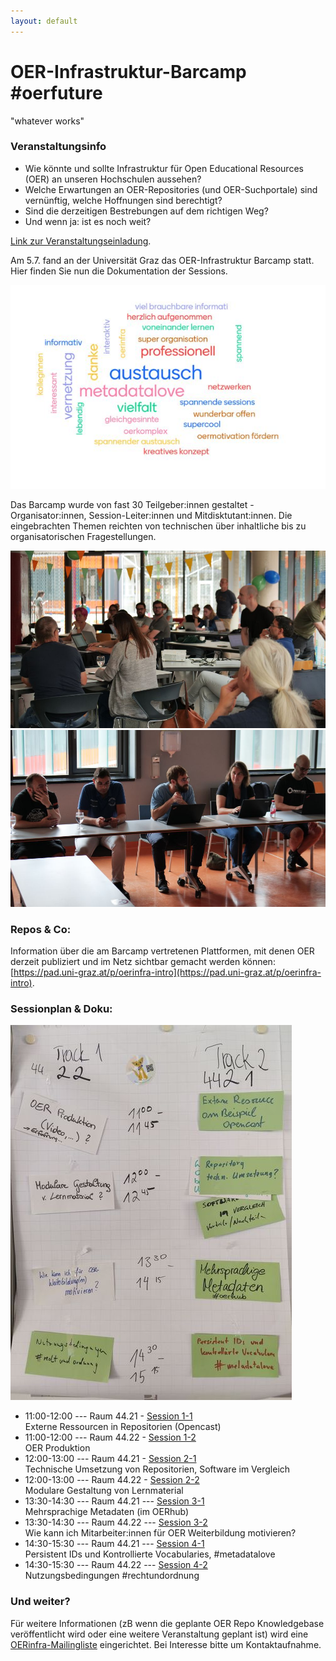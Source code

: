 ```yaml
---
layout: default
---
```

# OER-Infrastruktur-Barcamp #oerfuture
"whatever works"


### Veranstaltungsinfo
* Wie könnte und sollte Infrastruktur für Open Educational Resources (OER) an unseren Hochschulen aussehen?
* Welche Erwartungen an OER-Repositories (und OER-Suchportale) sind vernünftig, welche Hoffnungen sind berechtigt?
* Sind die derzeitigen Bestrebungen auf dem richtigen Weg?
* Und wenn ja: ist es noch weit?


[Link zur Veranstaltungseinladung](./invite.html).

Am 5.7. fand an der Universität Graz das OER-Infrastruktur Barcamp statt. Hier finden Sie nun die Dokumentation der Sessions. 

![OER-Infrastruktur-Barcamp-Tagcloud](images/tagcloud.jpg)

Das Barcamp wurde von fast 30 Teilgeber:innen gestaltet -  Organisator:innen, Session-Leiter:innen und Mitdisktutant:innen. Die eingebrachten Themen reichten von technischen über inhaltliche bis zu organisatorischen Fragestellungen. 

![OER-Infrastruktur-Foto1](images/P1002398.JPG)
![OER-Infrastruktur-Foto2](images/oer1002449.JPG)

### Repos & Co: 
Information über die am Barcamp vertretenen Plattformen, mit denen OER derzeit publiziert und im Netz sichtbar gemacht werden können: 
[https://pad.uni-graz.at/p/oerinfra-intro](https://pad.uni-graz.at/p/oerinfra-intro).

### Sessionplan & Doku: 
![OER-Infrastruktur-Barcamp-Sessionplan](images/sessionlist.jpg)

* 11:00-12:00 --- Raum 44.21 - [Session 1-1](./assets/oerinfra1-1.html)   
Externe Ressourcen in Repositorien (Opencast)
* 11:00-12:00 --- Raum 44.22 - [Session 1-2](./assets/oerinfra1-2.html)  
OER Produktion
* 12:00-13:00 --- Raum 44.21 - [Session 2-1](./assets/oerinfra2-1.html)  
Technische Umsetzung von Repositorien, Software im Vergleich
* 12:00-13:00 --- Raum 44.22 - [Session 2-2](./assets/oerinfra2-2.html)  
Modulare Gestaltung von Lernmaterial 
* 13:30-14:30 --- Raum 44.21 --- [Session 3-1](./assets/oerinfra3-1.html)  
Mehrsprachige Metadaten (im OERhub) 
* 13:30-14:30 --- Raum 44.22 --- [Session 3-2](./assets/oerinfra3-2.html)  
Wie kann ich Mitarbeiter:innen für OER Weiterbildung motivieren? 
* 14:30-15:30 --- Raum 44.21 --- [Session 4-1](./assets/oerinfra4-1.html)  
Persistent IDs und Kontrollierte Vocabularies, #metadatalove
* 14:30-15:30 --- Raum 44.22 --- [Session 4-2](./assets/oerinfra4-2.html)  
Nutzungsbedingungen #rechtundordnung 

### Und weiter? 
Für weitere Informationen (zB wenn die geplante OER Repo Knowledgebase veröffentlicht wird oder eine weitere Veranstaltung geplant ist) wird eine [OERinfra-Mailingliste](mailto:oer@uibk.ac.at) eingerichtet. Bei Interesse bitte um Kontaktaufnahme. 
